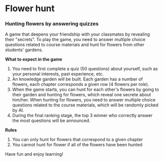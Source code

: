 # Flower hunt
### Hunting flowers by answering quizzes

A game that deepens your friendship with your classmates by revealing their "secrets". To play the game, you need to answer multiple choice questions related to course materials and hunt for flowers from other students' gardens. 

**What to expect in the game**
1. You need to first complete a quiz (50 questions) about yourself, such as your personal interests, past experience, etc.
2. An knowledge garden will be built. Each garden has a number of flowers, each chapter corresponds a given row (4 flowers per role).
3. When the game starts, you can hunt for each other's flowers by going to their garden and hunting for flowers, which reveal one secrete about him/her. When hunting for flowers, you need to answer multiple choice questions related to the course materials, which will be randomly picked by AI.
4. During the final ranking stage, the top 3 winner who correctly answer the most questions will be announced.

**Rules**
1. You can only hunt for flowers that correspond to a given chapter
2. You cannot hunt for flower if all of the flowers have been hunted

Have fun and enjoy learning! 